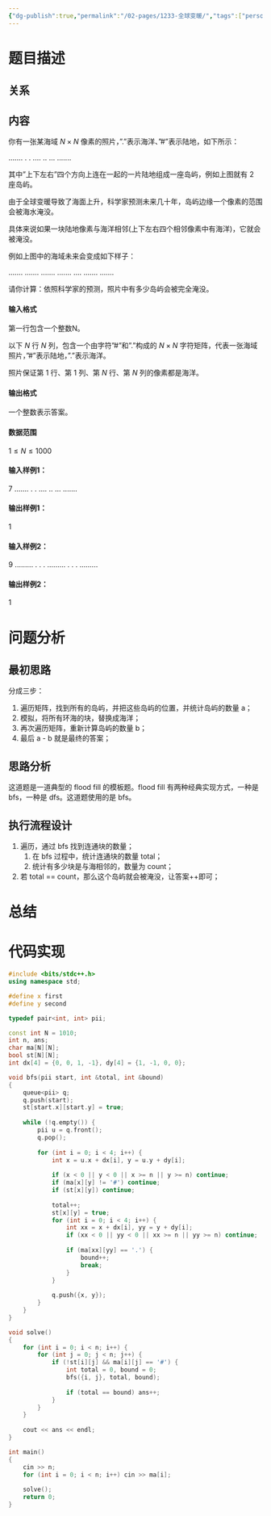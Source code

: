 ```yaml
---
{"dg-publish":true,"permalink":"/02-pages/1233-全球变暖/","tags":["personal/blog","algorithm/graph/flood_fill","algorithm/bfs","algorithm/dfs"]}
---
```



# 题目描述
## 关系

## 内容
你有一张某海域 $N \times N$ 像素的照片，”.”表示海洋、”#”表示陆地，如下所示：

.......
.
.
....
..
...
.......

其中”上下左右”四个方向上连在一起的一片陆地组成一座岛屿，例如上图就有 $2$ 座岛屿。

由于全球变暖导致了海面上升，科学家预测未来几十年，岛屿边缘一个像素的范围会被海水淹没。

具体来说如果一块陆地像素与海洋相邻(上下左右四个相邻像素中有海洋)，它就会被淹没。

例如上图中的海域未来会变成如下样子：

.......
.......
.......
.......
....
.......
.......

请你计算：依照科学家的预测，照片中有多少岛屿会被完全淹没。

#### 输入格式

第一行包含一个整数N。

以下 $N$ 行 $N$ 列，包含一个由字符”#”和”.”构成的 $N \times N$ 字符矩阵，代表一张海域照片，”#”表示陆地，”.”表示海洋。

照片保证第 $1$ 行、第 $1$ 列、第 $N$ 行、第 $N$ 列的像素都是海洋。

#### 输出格式

一个整数表示答案。

#### 数据范围

$1 \le N \le 1000$

#### 输入样例1：

7
.......
.
.
....
..
...
.......

#### 输出样例1：

1

#### 输入样例2：

9
.........
.
.
.
.........
.
.
.
.........

#### 输出样例2：

1
# 问题分析
## 最初思路
分成三步：
1. 遍历矩阵，找到所有的岛屿，并把这些岛屿的位置，并统计岛屿的数量 a；
2. 模拟，将所有环海的块，替换成海洋；
3. 再次遍历矩阵，重新计算岛屿的数量 b；
4. 最后 a - b 就是最终的答案；
## 思路分析
这道题是一道典型的 flood fill 的模板题。flood fill 有两种经典实现方式，一种是 bfs，一种是 dfs。这道题使用的是 bfs。
## 执行流程设计
1. 遍历，通过 bfs 找到连通块的数量；
	1. 在 bfs 过程中，统计连通块的数量 total；
	2. 统计有多少块是与海相邻的，数量为 count；
2. 若 total == count，那么这个岛屿就会被淹没，让答案++即可；
# 总结

# 代码实现
```c++
#include <bits/stdc++.h>
using namespace std;

#define x first
#define y second

typedef pair<int, int> pii;

const int N = 1010;
int n, ans;
char ma[N][N];
bool st[N][N];
int dx[4] = {0, 0, 1, -1}, dy[4] = {1, -1, 0, 0};

void bfs(pii start, int &total, int &bound) 
{
    queue<pii> q;
    q.push(start);
    st[start.x][start.y] = true;
    
    while (!q.empty()) {
        pii u = q.front();
        q.pop();
        
        for (int i = 0; i < 4; i++) {
            int x = u.x + dx[i], y = u.y + dy[i];
            
            if (x < 0 || y < 0 || x >= n || y >= n) continue;
            if (ma[x][y] != '#') continue;
            if (st[x][y]) continue;
            
            total++;
            st[x][y] = true;
            for (int i = 0; i < 4; i++) {
                int xx = x + dx[i], yy = y + dy[i];
                if (xx < 0 || yy < 0 || xx >= n || yy >= n) continue;
                
                if (ma[xx][yy] == '.') {
                    bound++;
                    break;
                }
            }
            
            q.push({x, y});
        }
    }
}

void solve()
{
    for (int i = 0; i < n; i++) {
        for (int j = 0; j < n; j++) {
            if (!st[i][j] && ma[i][j] == '#') {
                int total = 0, bound = 0;
                bfs({i, j}, total, bound);
                
                if (total == bound) ans++;
            }
        }
    }
    
    cout << ans << endl;
}

int main()
{
    cin >> n;
    for (int i = 0; i < n; i++) cin >> ma[i];
    
    solve();
    return 0;
}
```